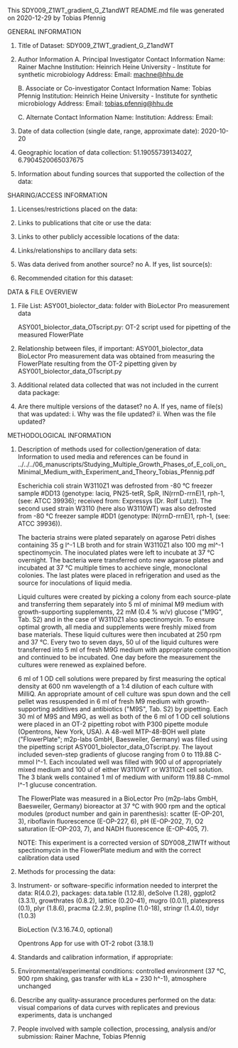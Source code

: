 This SDY009_Z1WT_gradient_G_Z1andWT README.md file was generated on 2020-12-29 by Tobias Pfennig


GENERAL INFORMATION

1. Title of Dataset: SDY009_Z1WT_gradient_G_Z1andWT

2. Author Information
	A. Principal Investigator Contact Information
		Name: Rainer Machne
		Institution: Heinrich Heine University - Institute for synthetic microbiology
		Address: 
		Email: machne@hhu.de

	B. Associate or Co-investigator Contact Information
		Name: Tobias Pfennig
		Institution: Heinrich Heine University - Institute for synthetic microbiology
		Address: 
		Email: tobias.pfennig@hhu.de

	C. Alternate Contact Information
		Name: 
		Institution: 
		Address: 
		Email: 

3. Date of data collection (single date, range, approximate date): 2020-10-20

4. Geographic location of data collection: 51.19055739134027, 6.7904520065037675

5. Information about funding sources that supported the collection of the data: 


SHARING/ACCESS INFORMATION

1. Licenses/restrictions placed on the data: 

2. Links to publications that cite or use the data: 

3. Links to other publicly accessible locations of the data: 

4. Links/relationships to ancillary data sets: 

5. Was data derived from another source? no
	A. If yes, list source(s): 

6. Recommended citation for this dataset: 


DATA & FILE OVERVIEW

1. File List: 
	ASY001_biolector_data: folder with BioLector Pro measurement data
	
	ASY001_biolector_data_OTscript.py: OT-2 script used for pipetting of the measured FlowerPlate

2. Relationship between files, if important: 
	ASY001_biolector_data BioLector Pro measurement data was obtained from measuring the FlowerPlate resulting from the OT-2 pipetting given by ASY001_biolector_data_OTscript.py

3. Additional related data collected that was not included in the current data package: 

4. Are there multiple versions of the dataset? no
	A. If yes, name of file(s) that was updated: 
		i. Why was the file updated? 
		ii. When was the file updated? 


METHODOLOGICAL INFORMATION

1. Description of methods used for collection/generation of data: 
	Information to used media and references can be found in ../../../06_manuscripts/Studying_Multiple_Growth_Phases_of_E_coli_on_Minimal_Medium_with_Experiment_and_Theory_Tobias_Pfennig.pdf

	Escherichia coli strain W3110Z1 was defrosted from -80 °C freezer sample #DD13 (genotype: laciq, PN25-tetR, SpR, IN(rrnD-rrnE)1, rph-1, (see: ATCC 39936); received from: Expressys (Dr. Rolf Lutz)). The second used strain W3110 (here also W3110WT) was also defrosted from -80 °C freezer sample #DD1 (genotype: IN(rrnD-rrnE)1, rph-1, (see: ATCC 39936)).
	
	The bacteria strains were plated separately on agarose Petri dishes containing 35 g l^-1 LB broth and for strain W3110Z1 also 100 mg ml^-1 spectinomycin. The inoculated plates were left to incubate at 37 °C overnight. The bacteria were transferred onto new agarose plates and incubated at 37 °C multiple times to acchieve single, monoclonal colonies. The last plates were placed in refrigeration and used as the source for inoculations of liquid media.
	
	Liquid cultures were created by picking a colony from each source-plate and transferring them separately into 5 ml of minimal M9 medium with growth-supporting supplements, 22 mM (0.4 % w/v) glucose ("M9G", Tab. S2) and in the case of W3110Z1 also spectinomycin. To ensure optimal growth, all media and supplements were freshly mixed from base materials. These liquid cultures were then incubated at 250 rpm and 37 °C. Every two to seven days, 50 ul of the liquid cultures were transferred into 5 ml of fresh M9G medium with appropriate composition and continued to be incubated. One day before the measurement the cultures were renewed as explained before.
	
	6 ml of 1 OD cell solutions were prepared by first measuring the optical density at 600 nm wavelength of a 1:4 dilution of each culture with MilliQ. An appropriate amount of cell culture was spun down and the cell pellet was resuspended in 6 ml of fresh M9 medium with growth-supporting additives and antibiotics ("M9S", Tab. S2) by pipetting. Each 30 ml of M9S and M9G, as well as both of the 6 ml of 1 OD cell solutions were placed in an OT-2 pipetting robot with P300 pipette module (Opentrons, New York, USA). A 48-well MTP-48-BOH well plate ("FlowerPlate"; m2p-labs GmbH, Baesweiler, Germany) was filled using the pipetting script ASY001_biolector_data_OTscript.py. The layout included seven-step gradients of glucose ranging from 0 to 119.88 C-mmol l^-1. Each incoulated well was filled with 900 ul of appropriately mixed medium and 100 ul of either W3110WT or W3110Z1 cell solution. The 3 blank wells contained 1 ml of medium with uniform 119.88 C-mmol l^-1 glucuse concentration.
	
	The FlowerPlate was measured in a BioLector Pro (m2p-labs GmbH, Baesweiler, Germany) bioreactor at 37 °C with 900 rpm and the optical modules (product number and gain in parenthesis): scatter (E-OP-201, 3), riboflavin fluorescence (E-OP-227, 6), pH (E-OP-202, 7), O2 saturation (E-OP-203, 7), and NADH fluorescence (E-OP-405, 7).
	
	NOTE: This experiment is a corrected version of SDY008_Z1WTf without spectinomycin in the FlowerPlate medium and with the correct calibration data used
	
2. Methods for processing the data: 

3. Instrument- or software-specific information needed to interpret the data: 
	R(4.0.2), packages: data.table (1.12.8), deSolve (1.28), ggplot2 (3.3.1), growthrates (0.8.2), lattice (0.20-41), mugro (0.0.1), platexpress (0.1), plyr (1.8.6), pracma (2.2.9), pspline (1.0-18),  stringr (1.4.0), tidyr (1.0.3)
	
	BioLection (V.3.16.74.0, optional)
	
	Opentrons App for use with OT-2 robot (3.18.1)

4. Standards and calibration information, if appropriate: 

5. Environmental/experimental conditions: controlled environment (37 °C, 900 rpm shaking, gas transfer with kLa = 230 h^-1), atmosphere unchanged

6. Describe any quality-assurance procedures performed on the data: visual comparions of data curves with replicates and previous experiments, data is unchanged

7. People involved with sample collection, processing, analysis and/or submission: Rainer Machne, Tobias Pfennig